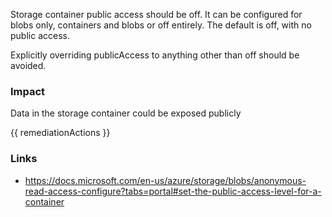 
Storage container public access should be off. It can be configured for blobs only, containers and blobs or off entirely. The default is off, with no public access.

Explicitly overriding publicAccess to anything other than off should be avoided.

### Impact
Data in the storage container could be exposed publicly

<!-- DO NOT CHANGE -->
{{ remediationActions }}

### Links
- https://docs.microsoft.com/en-us/azure/storage/blobs/anonymous-read-access-configure?tabs=portal#set-the-public-access-level-for-a-container
        